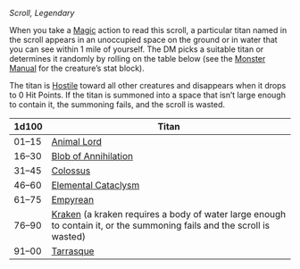 _Scroll, Legendary_

When you take a [Magic](https://www.dndbeyond.com/sources/dnd/free-rules/rules-glossary#MagicAction) action to read this scroll, a particular titan named in the scroll appears in an unoccupied space on the ground or in water that you can see within 1 mile of yourself. The DM picks a suitable titan or determines it randomly by rolling on the table below (see the [Monster Manual](https://www.dndbeyond.com/sources/dnd/mm-2024) for the creature’s stat block).

The titan is [Hostile](https://www.dndbeyond.com/sources/dnd/free-rules/rules-glossary#HostileAttitude) toward all other creatures and disappears when it drops to 0 Hit Points. If the titan is summoned into a space that isn’t large enough to contain it, the summoning fails, and the scroll is wasted.

|1d100|Titan|
|---|---|
|01–15|[Animal Lord](https://www.dndbeyond.com/monsters/5194892-animal-lord)|
|16–30|[Blob of Annihilation](https://www.dndbeyond.com/monsters/5194926-blob-of-annihilation)|
|31–45|[Colossus](https://www.dndbeyond.com/monsters/5194950-colossus)|
|46–60|[Elemental Cataclysm](https://www.dndbeyond.com/monsters/5194982-elemental-cataclysm)|
|61–75|[Empyrean](https://www.dndbeyond.com/monsters/5194984-empyrean-celestial)|
|76–90|[Kraken](https://www.dndbeyond.com/monsters/5195097-kraken) (a kraken requires a body of water large enough to contain it, or the summoning fails and the scroll is wasted)|
|91–00|[Tarrasque](https://www.dndbeyond.com/monsters/5195232-tarrasque)|